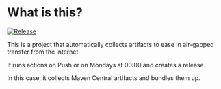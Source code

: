 # What is this?
[![Release](https://github.com/jacobsfederal/Collector-Maven-Build/actions/workflows/maven-main.yml/badge.svg?branch=main)](https://github.com/JacobsFederal/Collector-maven-Build/actions/workflows/maven-main.yml)

This is a project that automatically collects artifacts to ease in air-gapped transfer from the internet.

It runs actions on Push or on Mondays at 00:00 and creates a release.

In this case, it collects Maven Central artifacts and bundles them up.

